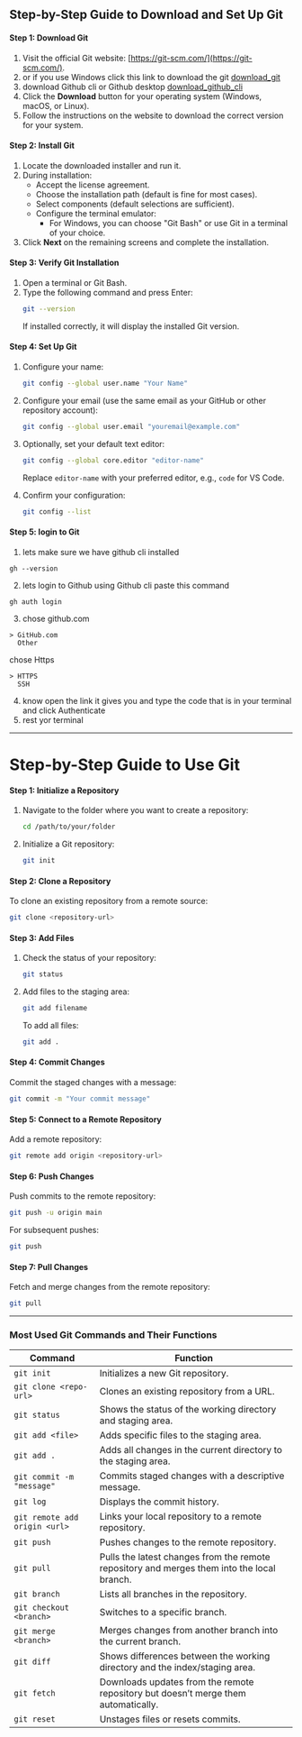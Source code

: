 ## **Step-by-Step Guide to Download and Set Up Git**

#### **Step 1: Download Git**
1. Visit the official Git website: [https://git-scm.com/](https://git-scm.com/).
1. or if you use Windows click this link to download the git [download_git](https://github.com/git-for-windows/git/releases/download/v2.47.0.windows.2/Git-2.47.0.2-64-bit.exe)
1. download Github cli or Github desktop [download_github_cli](https://cli.github.com/)
2. Click the **Download** button for your operating system (Windows, macOS, or Linux).
3. Follow the instructions on the website to download the correct version for your system.

#### **Step 2: Install Git**
1. Locate the downloaded installer and run it.
2. During installation:
   - Accept the license agreement.
   - Choose the installation path (default is fine for most cases).
   - Select components (default selections are sufficient).
   - Configure the terminal emulator:
     - For Windows, you can choose "Git Bash" or use Git in a terminal of your choice.
3. Click **Next** on the remaining screens and complete the installation.

#### **Step 3: Verify Git Installation**
1. Open a terminal or Git Bash.
2. Type the following command and press Enter:
   ```bash
   git --version
   ```
   If installed correctly, it will display the installed Git version.

#### **Step 4: Set Up Git**
1. Configure your name:
   ```bash
   git config --global user.name "Your Name"
   ```
2. Configure your email (use the same email as your GitHub or other repository account):
   ```bash
   git config --global user.email "youremail@example.com"
   ```
3. Optionally, set your default text editor:
   ```bash
   git config --global core.editor "editor-name"
   ```
   Replace `editor-name` with your preferred editor, e.g., `code` for VS Code.

4. Confirm your configuration:
   ```bash
   git config --list
   ```


#### **Step 5: login to  Git**
1. lets make sure we have github cli installed
```
gh --version
```
2. lets login to Github using Github cli
paste this command 
```
gh auth login
```
3. chose github.com
```
> GitHub.com
  Other
```
chose Https
```
> HTTPS
  SSH
```
4. know open the link it gives you and type the code that is in your terminal and click Authenticate
5. rest yor terminal 
---

# **Step-by-Step Guide to Use Git**

#### **Step 1: Initialize a Repository**
1. Navigate to the folder where you want to create a repository:
   ```bash
   cd /path/to/your/folder
   ```
2. Initialize a Git repository:
   ```bash
   git init
   ```

#### **Step 2: Clone a Repository**
To clone an existing repository from a remote source:
```bash
git clone <repository-url>
```

#### **Step 3: Add Files**
1. Check the status of your repository:
   ```bash
   git status
   ```
2. Add files to the staging area:
   ```bash
   git add filename
   ```
   To add all files:
   ```bash
   git add .
   ```

#### **Step 4: Commit Changes**
Commit the staged changes with a message:
```bash
git commit -m "Your commit message"
```

#### **Step 5: Connect to a Remote Repository**
Add a remote repository:
```bash
git remote add origin <repository-url>
```

#### **Step 6: Push Changes**
Push commits to the remote repository:
```bash
git push -u origin main
```
For subsequent pushes:
```bash
git push
```

#### **Step 7: Pull Changes**
Fetch and merge changes from the remote repository:
```bash
git pull
```

---

### **Most Used Git Commands and Their Functions**

| **Command**                  | **Function**                                                                                  |
|------------------------------|----------------------------------------------------------------------------------------------|
| `git init`                   | Initializes a new Git repository.                                                           |
| `git clone <repo-url>`       | Clones an existing repository from a URL.                                                   |
| `git status`                 | Shows the status of the working directory and staging area.                                  |
| `git add <file>`             | Adds specific files to the staging area.                                                    |
| `git add .`                  | Adds all changes in the current directory to the staging area.                              |
| `git commit -m "message"`    | Commits staged changes with a descriptive message.                                          |
| `git log`                    | Displays the commit history.                                                                |
| `git remote add origin <url>`| Links your local repository to a remote repository.                                         |
| `git push`                   | Pushes changes to the remote repository.                                                   |
| `git pull`                   | Pulls the latest changes from the remote repository and merges them into the local branch.  |
| `git branch`                 | Lists all branches in the repository.                                                      |
| `git checkout <branch>`      | Switches to a specific branch.                                                              |
| `git merge <branch>`         | Merges changes from another branch into the current branch.                                 |
| `git diff`                   | Shows differences between the working directory and the index/staging area.                |
| `git fetch`                  | Downloads updates from the remote repository but doesn’t merge them automatically.          |
| `git reset`                  | Unstages files or resets commits.                                                           |


